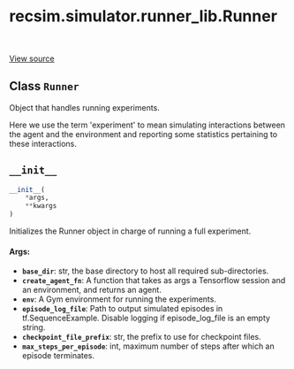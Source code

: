 <div itemscope itemtype="http://developers.google.com/ReferenceObject">
<meta itemprop="name" content="recsim.simulator.runner_lib.Runner" />
<meta itemprop="path" content="Stable" />
<meta itemprop="property" content="__init__"/>
</div>

# recsim.simulator.runner_lib.Runner

<table class="tfo-notebook-buttons tfo-api" align="left">
</table>

<a target="_blank" href="https://github.com/google-research/recsim/tree/master/recsim/simulator/runner_lib.py">View
source</a>

## Class `Runner`

Object that handles running experiments.

<!-- Placeholder for "Used in" -->

Here we use the term 'experiment' to mean simulating interactions between the
agent and the environment and reporting some statistics pertaining to these
interactions.

<h2 id="__init__"><code>__init__</code></h2>

```python
__init__(
    *args,
    **kwargs
)
```

Initializes the Runner object in charge of running a full experiment.

#### Args:

*   <b>`base_dir`</b>: str, the base directory to host all required
    sub-directories.
*   <b>`create_agent_fn`</b>: A function that takes as args a Tensorflow session
    and an environment, and returns an agent.
*   <b>`env`</b>: A Gym environment for running the experiments.
*   <b>`episode_log_file`</b>: Path to output simulated episodes in
    tf.SequenceExample. Disable logging if episode_log_file is an empty string.
*   <b>`checkpoint_file_prefix`</b>: str, the prefix to use for checkpoint
    files.
*   <b>`max_steps_per_episode`</b>: int, maximum number of steps after which an
    episode terminates.
